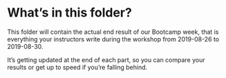 # What’s in this folder?

This folder will contain the actual end result of our Bootcamp week, that is everything your instructors write during the workshop from 2019-08-26 to 2019-08-30.

It’s getting updated at the end of each part, so you can compare your results or get up to speed if you’re falling behind.

